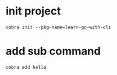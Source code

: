 # init project
```
cobra init --pkg-name=learn-go-with-cli
```
# add sub command
```
cobra add hello
```